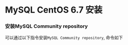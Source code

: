 # MySQL CentOS 6.7 安装

### 安装MySQL Community repository

可以通过以下指令安装`MySQL Community repository`, 命令如下

```bash

```